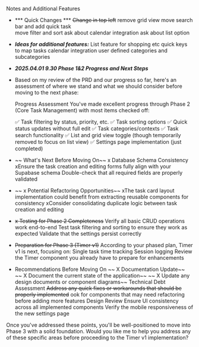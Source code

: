 Notes and Additional Features

- *** Quick Changes ***
 ~~Change in top left~~ 
 remove grid view
 move search bar and add quick task     
 move filter and sort
 ask about calendar integration
 ask about list option



- ***Ideas for additional features:***
 List feature for shopping etc
 quick keys to map tasks
 calendar integration
 user defined categories and subcategories


- ***2025.04.01 9.30 Phase 1&2 Progress and Next Steps***

- Based on my review of the PRD and our progress so far, here's an assessment of where we stand and what we should consider before moving to the next phase:

    Progress Assessment
    You've made excellent progress through Phase 2 (Core Task Management) with most items checked off:

    ✅ Task filtering by status, priority, etc.
    ✅ Task sorting options
    ✅ Quick status updates without full edit
    ✅ Task categories/contexts
    ✅ Task search functionality
    ✅ List and grid view toggle (though temporarily removed to focus on list view)
✅ Settings page implementation (just completed)

- ~~ What's Next Before Moving On~~
    x Database Schema Consistency
    xEnsure the task creation and editing forms fully align with your Supabase schema
Double-check that all required fields are properly validated

- ~~ x Potential Refactoring Opportunities~~
    xThe task card layout implementation could benefit from extracting reusable components for consistency
    xConsider consolidating duplicate logic between task creation and editing

- ~~x Testing for Phase 2 Completeness~~
Verify all basic CRUD operations work end-to-end
Test task filtering and sorting to ensure they work as expected
Validate that the settings persist correctly

- ~~Preparation for Phase 3 (Timer v1)~~
According to your phased plan, Timer v1 is next, focusing on:
Single task time tracking
Session logging
Review the Timer component you already have to prepare for enhancements

- Recommendations Before Moving On
~~  X Documentation Update~~    
~~    X Document the current state of the application~~
~~    X Update any design documents or component diagrams~~
Technical Debt Assessment
     ~~Address any quick fixes or workarounds that should be properly implemented~~
     ook for components that may need refactoring before adding more features
Design Review
     Ensure UI consistency across all implemented components
    Verify the mobile responsiveness of the new settings page

Once you've addressed these points, you'll be well-positioned to move into Phase 3 with a solid foundation. Would you like me to help you address any of these specific areas before proceeding to the Timer v1 implementation?